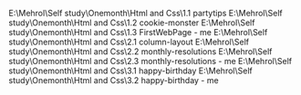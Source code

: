 E:\Mehrol\Self study\Onemonth\Html and Css\1.1 partytips
E:\Mehrol\Self study\Onemonth\Html and Css\1.2 cookie-monster
E:\Mehrol\Self study\Onemonth\Html and Css\1.3 FirstWebPage - me
E:\Mehrol\Self study\Onemonth\Html and Css\2.1 column-layout
E:\Mehrol\Self study\Onemonth\Html and Css\2.2 monthly-resolutions
E:\Mehrol\Self study\Onemonth\Html and Css\2.3 monthly-resolutions - me
E:\Mehrol\Self study\Onemonth\Html and Css\3.1 happy-birthday
E:\Mehrol\Self study\Onemonth\Html and Css\3.2 happy-birthday - me
